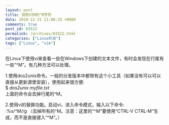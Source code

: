 ```yaml
---
layout: post
title: 消除VIM的^M字符
data: 2010-12-31 11:08:25 +0000
comments: true
post_id: 83522
permalink: /archives/83522.html
categories: ["Linux栏目"]
tags: ["Linux", "vim"]
---
```


在Linux下使用vi来查看一些在Windows下创建的文本文件，有时会发现在行尾有一些“^M”。有几种方法可以处理。

1.使用dos2unix命令。一般的分发版本中都带有这个小工具（如果没有可以可以直接从更新源里安装），使用起来很方便:  
$ <em>dos2unix myfile.txt</em>  
上面的命令会去掉行尾的^M。

2.使用vi的替换功能。启动vi，进入命令模式，输入以下命令:  
<em> :%s/^M//g</em> （去掉所有的^M。注意：这里的“^M”要使用“CTRL-V CTRL-M”生成，而不是直接键入“^M”。）
